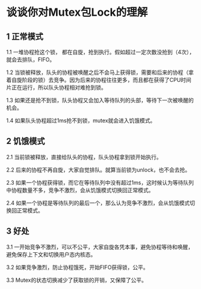 # 谈谈你对Mutex包Lock的理解

## 1 正常模式

1.1 一堆协程抢这个锁， 都在自旋，抢到执行。假如超过一定次数没抢到（4次），就会去排队，FIFO。

1.2 当锁被释放，队头的协程被唤醒之后不会马上获得锁，需要和后来的协程（拿着自旋阶段的锁）去竞争。因为后来的协程往往更多，而且都在获得了CPU时间片正在运行，所以队头协程相对难抢到锁。

1.3 如果还是抢不到锁，队头协程又会加入等待队列的头部，等待下一次被唤醒的机会。

1.4 如果队头协程超过1ms抢不到锁，mutex就会进入饥饿模式。

## 2 饥饿模式

2.1 当前锁被释放，直接给队头的协程，队头协程拿到锁开始执行。

2.2 后来的协程不再自旋，大家自觉排队。就算当前锁为unlock，也不会去抢。

2.3 如果一个协程获得锁，而它在等待队列中没有超过1ms，这时候认为等待队列中协程数量不多，竞争不激烈，会从饥饿模式切换回正常模式。

2.4 如果一个协程是等待队列的最后一个，那么认为竞争不激烈，会从饥饿模式切换回正常模式。

## 3 好处

3.1 一开始竞争不激烈，可以不公平，大家自旋各凭本事，避免协程等待和唤醒，避免保存上下文和切换用户态内核态。

3.2 如果竞争激烈，防止协程饿死，开始FIFO获得锁，公平。

3.3 Mutex的状态切换减少了获取锁的开销，又保障了公平。